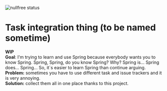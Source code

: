    
![nullfree status](https://iwillfailyou.com/nullfree/v1690117/tasks-thing)  
    
# Task integration thing (to be named sometime)
**WIP**    
**Goal**: I'm trying to learn and use Spring because everybody wants you to know Spring. Spring, Spring, do you know Spring? Why? Spring is...
Spring does... Spring... So, it`s easier to learn Spring than continue arguing.  
**Problem:** sometimes you have to use different task and issue trackers and it is very annoying.   
**Solution:** collect them all in one place thanks to this project. 
